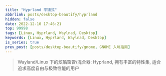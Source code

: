 ```yaml
---
title: "Hyprland 平铺式"
abbrlink: posts/desktop-beautify/hyprland
hidden: false
date: 2022-12-10 17:46:21
top: 99998
tags: [Linux, Hyprland, Waylnad, Desktop]
keywords: [Linux, Hyprland, Waylnad, Desktop]
is_series: true
prev_post: [posts/desktop-beautify/gnome, GNOME 入坑指南]
---
```

> Wayland/Linux 下的炫酷窗管/混合器: Hyprland, 拥有丰富的特性集, 适合追求高度自由与极致性能的用户
<!-- more -->
